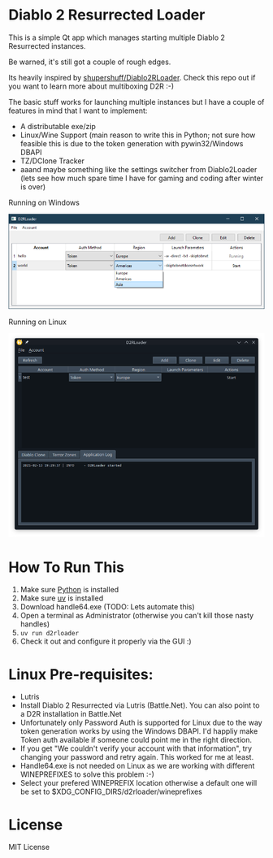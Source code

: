 # Diablo 2 Resurrected Loader

This is a simple Qt app which manages starting multiple Diablo 2 Resurrected instances.

Be warned, it's still got a couple of rough edges.

Its heavily inspired by <a href="https://github.com/shupershuff/Diablo2RLoader">shupershuff/Diablo2RLoader</a>. Check this repo out if you want to learn more about multiboxing D2R :-)

The basic stuff works for launching multiple instances but I have a couple of features in mind that I want to implement:

- A distributable exe/zip
- Linux/Wine Support (main reason to write this in Python; not sure how feasible this is due to the token generation with pywin32/Windows DBAPI
- TZ/DClone Tracker
- aaand maybe something like the settings switcher from Diablo2Loader (lets see how much spare time I have for gaming and coding after winter is over)


Running on Windows

![Screenshot](./screenshot.png "D2R Loader screenshot")


Running on Linux

![Screenshot](./screenshot_linux.png "D2R Loader screenshot")

# How To Run This

1. Make sure [Python](https://python.org) is installed
2. Make sure [uv](https://docs.astral.sh/uv/) is installed
3. Download handle64.exe (TODO: Lets automate this)
4. Open a terminal as Administrator (otherwise you can't kill those nasty handles)
5. ``uv run d2rloader``
6. Check it out and configure it properly via the GUI :)

# Linux Pre-requisites:

- Lutris
- Install Diablo 2 Resurrected via Lutris (Battle.Net). You can also point to a D2R installation in Battle.Net
- Unfortunately only Password Auth is supported for Linux due to the way token generation works by using the Windows DBAPI. I'd happliy make Token auth available if someone could point me in the right direction.
 - If you get "We couldn't verify your account with that information", try changing your password and retry again. This worked for me at least.
- Handle64.exe is not needed on Linux as we are working with different WINEPREFIXES to solve this problem :-)
- Select your prefered WINEPREFIX location otherwise a default one will be set to $XDG_CONFIG_DIRS/d2rloader/wineprefixes

# License

MIT License
